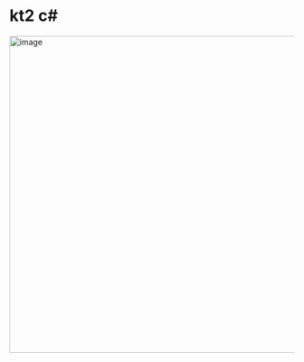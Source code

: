 # kt2 c#
<img width="1106" height="560" alt="image" src="https://github.com/user-attachments/assets/3ab7f1cd-7f32-4e10-ac47-499882cebe6f" />
